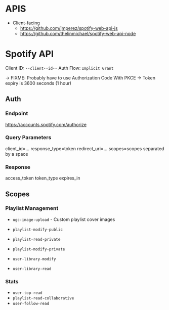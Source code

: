 # APIS

* Client-facing 
    * https://github.com/jmperez/spotify-web-api-js
    * https://github.com/thelinmichael/spotify-web-api-node

# Spotify API

Client ID: `--client--id--`
Auth Flow: `Implicit Grant`

-> FIXME: Probably have to use Authorization Code With PKCE
-> Token expiry is 3600 seconds (1 hour)

## Auth

### Endpoint

https://accounts.spotify.com/authorize

### Query Parameters

client_id=...
response_type=token
redirect_uri=...
scopes=scopes separated by a space

### Response

access_token
token_type
expires_in

## Scopes

### Playlist Management

* `ugc-image-upload` - Custom playlist cover images
* `playlist-modify-public`
* `playlist-read-private`
* `playlist-modify-private`

* `user-library-modify`
* `user-library-read`

### Stats

* `user-top-read`
* `playlist-read-collaborative`
* `user-follow-read`